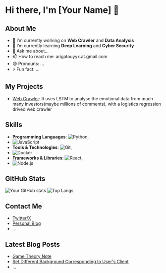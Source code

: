 # Hi there, I'm [Your Name] 👋

## About Me
- 🔭 I’m currently working on **Web Crawler** and **Data Analysis**
- 🌱 I’m currently learning **Deep Learning** and **Cyber Security**
- 💬 Ask me about...
- 📫 How to reach me: arigatouyyx.at.gmail.com
- 😄 Pronouns: ...
- ⚡ Fun fact: ...

## My Projects
- [Web Crawler](project-link): It uses LSTM to analyse the emotional data from much many investors(maybe millions of comments), with a logistics regression drived web crawler

## Skills
- **Programming Languages**: ![Python](https://img.shields.io/badge/Python-3776AB?style=flat&logo=python&logoColor=white),
- ![JavaScript](https://img.shields.io/badge/JavaScript-F7DF1E?style=flat&logo=javascript&logoColor=black)
- **Tools & Technologies**: ![Git](https://img.shields.io/badge/Git-F05032?style=flat&logo=git&logoColor=white),
- ![Docker](https://img.shields.io/badge/Docker-2496ED?style=flat&logo=docker&logoColor=white)
- **Frameworks & Libraries**: ![React](https://img.shields.io/badge/React-20232A?style=flat&logo=react&logoColor=61DAFB),
- ![Node.js](https://img.shields.io/badge/Node.js-339933?style=flat&logo=nodedotjs&logoColor=white)


## GitHub Stats
![Your GitHub stats](https://github-readme-stats.vercel.app/api?username=your-username&show_icons=true&theme=radical)
![Top Langs](https://github-readme-stats.vercel.app/api/top-langs/?username=your-username&layout=compact)

## Contact Me
- [Twitter/X]([https://X.com/kirisamecalhoun](https://x.com/KirisameCalhoun))
- [Personal Blog](https://seikasahara.com)
- ...

## Latest Blog Posts
<!-- BLOG-POST-LIST:START -->
- [Game Theory Note]([https://your-blog-link.com/post-1](https://seikasahara.com/p/pqdm.html))
- [Set Different Background Corresponding to User's Client]([https://your-blog-link.com/post-2](https://seikasahara.com/p/1578.html))
- ...
<!-- BLOG-POST-LIST:END -->

